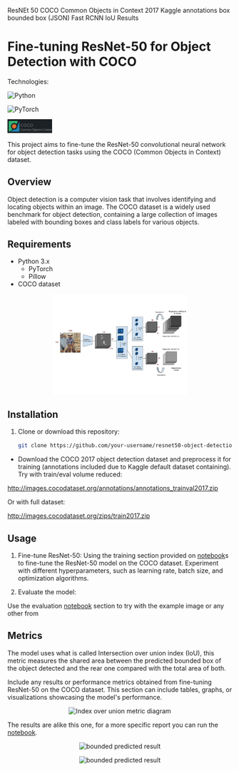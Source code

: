 
ResNEt 50
COCO Common Objects in Context 2017
Kaggle
annotations box bounded box (JSON)
Fast RCNN
IoU
Results



# Fine-tuning ResNet-50 for Object Detection with COCO
Technologies:

![Python](https://img.shields.io/badge/python-3670A0?style=for-the-badge&logo=python&logoColor=ffdd54)

![PyTorch](https://img.shields.io/badge/PyTorch-%23EE4C2C.svg?style=for-the-badge&logo=PyTorch&logoColor=white)

<p>
  <img src="./README_utilities/coco-logo.png" alt="coco dataset logo" width="100"/>
</p>

This project aims to fine-tune the ResNet-50 convolutional neural network for object detection tasks using the COCO (Common Objects in Context) dataset. 

## Overview

Object detection is a computer vision task that involves identifying and locating objects within an image. The COCO dataset is a widely used benchmark for object detection, containing a large collection of images labeled with bounding boxes and class labels for various objects.

## Requirements

- Python 3.x
   - PyTorch
   - Pillow
- COCO dataset

<p align="center">
  <img src="./README_utilities/RCNN_net.jpg" alt="RCNN net diagram" width="300"/>
</p>

## Installation

1. Clone or download this repository:

   ```bash
   git clone https://github.com/your-username/resnet50-object-detection.git

- Download the COCO 2017 object detection dataset and preprocess it for training (annotations included due to Kaggle default dataset containing).
Try with train/eval volume reduced:

http://images.cocodataset.org/annotations/annotations_trainval2017.zip

Or with full dataset:

http://images.cocodataset.org/zips/train2017.zip
## Usage
1. Fine-tune ResNet-50:
Using the training section provided on [notebook]s to fine-tune the ResNet-50 model on the COCO dataset.
Experiment with different hyperparameters, such as learning rate, batch size, and optimization algorithms.

1. Evaluate the model:

Use the evaluation [notebook] section to try with the example image or any other from  
## Metrics
The model uses what is called Intersection over union index (IoU), this metric measures the shared area between the predicted bounded box of the object detected and the rear one compared with the total area of both.


Include any results or performance metrics obtained from fine-tuning ResNet-50 on the COCO dataset. This section can include tables, graphs, or visualizations showcasing the model's performance.

<p align="center">
  <img src="./README_utilities/iou_metric.png" alt="Index over union metric diagram" width="300"/>
</p>

The results are alike this one, for a more specific report you can run the [notebook].

<p align="center">
  <img src="./README_utilities/bounded_result1.png" alt="bounded predicted result" width="200"/>
</p>

<p align="center">
  <img src="./README_utilities/bounded_result2.png" alt="bounded predicted result" width="200"/>
</p>

[notebook]: proyectofinal-ml/object_detection.ipynb